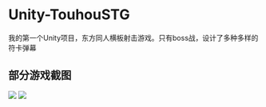 # Unity-TouhouSTG
我的第一个Unity项目，东方同人横板射击游戏。只有boss战，设计了多种多样的符卡弹幕
## 部分游戏截图
![](https://i.bmp.ovh/imgs/2021/10/114320ba6c5360bb.png)
![](https://i.bmp.ovh/imgs/2021/10/40c08ccb3d999687.png)
